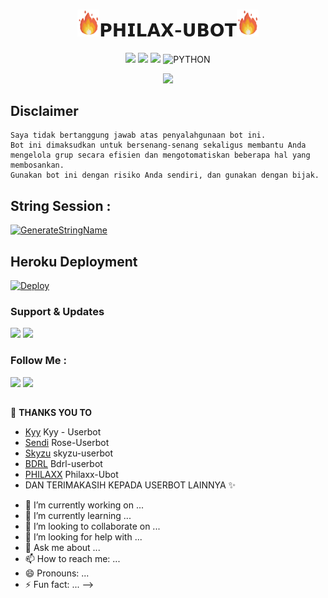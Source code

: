 <h1 align="center"><img src="./resources/extras/GeezFire.gif" width="35px">𝗣𝗛𝗜𝗟𝗔𝗫-𝗨𝗕𝗢𝗧<img src="./resources/extras/GeezFire.gif" width="35px"></h1>

<p align="center">
    <a href="https://github.com/Philaxx/Philaxx-Ubot/commits/Philax-Ubot"><img src="https://img.shields.io/github/last-commit/Philaxx/Philaxx-Ubot?color=ff0000&logo=github&logoColor=ffffff&style=for-the-badge" /></a>
    <a href="https://github.com/Philaxx/Philaxx-Ubot"> <img src="https://img.shields.io/github/repo-size/Philaxx/Philaxx-Ubot?logo=github&style=for-the-badge" /></a>
    <a href="https://pypi.org/project/Telethon/"><img src="https://img.shields.io/pypi/v/telethon?color=important&label=telethon&logo=python&logoColor=brightgreen&style=for-the-badge" /></a>
    <img alt="PYTHON" src="https://img.shields.io/badge/PYTHON-v3.9.6-purple?style=for-the-badge&logo=appveyor"/>
    </p>


<p align="center">
  <img src="https://telegra.ph/file/3e63de838f3094a6fc8e4.jpg">
</p>


## Disclaimer

```
Saya tidak bertanggung jawab atas penyalahgunaan bot ini.
Bot ini dimaksudkan untuk bersenang-senang sekaligus membantu Anda
mengelola grup secara efisien dan mengotomatiskan beberapa hal yang membosankan.
Gunakan bot ini dengan risiko Anda sendiri, dan gunakan dengan bijak.
```


## String Session :
[![GenerateStringName](https://img.shields.io/badge/repl.it-generateStringName-white)](https://replit.com/@rizkyhmdanii16/StringSession)


## Heroku Deployment
[![Deploy](https://www.herokucdn.com/deploy/button.svg)](https://heroku.com/deploy?template=https://github.com/Philaxx/Philaxx-Ubot)


### Support & Updates 
<a href="https://t.me/IDnyaPhilax"><img src="https://img.shields.io/badge/Join-Group%20Support-red.svg?style=for-the-badge&logo=Telegram"></a> <a href="https://t.me/Lodmlbb"><img src="https://img.shields.io/badge/Join-Updates%20Channel-white.svg?style=for-the-badge&logo=Telegram"></a>

### Follow Me :
<p align="left">
<a href="https://github.com/Philaxx"><img src="https://img.shields.io/badge/GitHub-Follow%20on%20GitHub-inactive.svg?logo=github"></a> <a href="https://instagram.com/kimi_nonawa_"><img src="https://img.shields.io/badge/Instagram-Follow%20on%20Instagram-important.svg?logo=instagram"></a>
</p>

##

🔰 **THANKS YOU TO**
*   [Kyy](https://github.com/muhammadrizky16/Kyy-Userbot)   Kyy - Userbot
*   [Sendi](https://github.com/SendiAp/Rose-Userbot)   Rose-Userbot
*   [Skyzu](https://github.com/Skyzu/skyzu-userbot)    skyzu-userbot
*   [BDRL](https://github.com/Yansaii/Bdrl-Uerbot)     Bdrl-userbot
*   [PHILAXX](https://github.com/Philaxx/Philax-Ubot)  Philaxx-Ubot
*   DAN TERIMAKASIH KEPADA USERBOT LAINNYA ✨

- 🔭 I’m currently working on ...
- 🌱 I’m currently learning ...
- 👯 I’m looking to collaborate on ...
- 🤔 I’m looking for help with ...
- 💬 Ask me about ...
- 📫 How to reach me: ...
- 😄 Pronouns: ...
- ⚡ Fun fact: ...
-->
